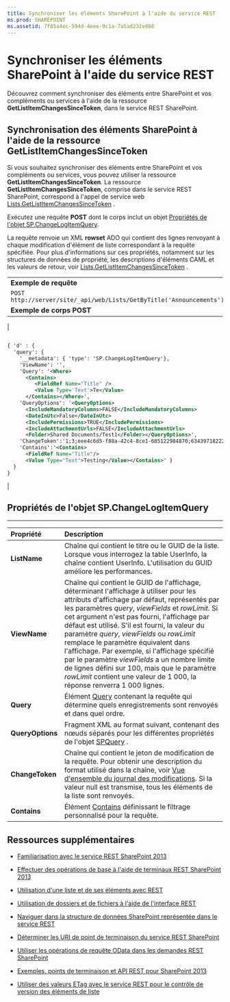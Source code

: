 ```yaml
---
title: Synchroniser les éléments SharePoint à l'aide du service REST
ms.prod: SHAREPOINT
ms.assetid: 7f85a4ec-594d-4eee-9c1a-7a5ad232e088
---
```



# Synchroniser les éléments SharePoint à l'aide du service REST
Découvrez comment synchroniser des éléments entre SharePoint et vos compléments ou services à l'aide de la ressource **GetListItemChangesSinceToken**, dans le service REST SharePoint.
## Synchronisation des éléments SharePoint à l'aide de la ressource GetListItemChangesSinceToken

Si vous souhaitez synchroniser des éléments entre SharePoint et vos compléments ou services, vous pouvez utiliser la ressource **GetListItemChangesSinceToken**. La ressource **GetListItemChangesSinceToken**, comprise dans le service REST SharePoint, correspond à l'appel de service web  [Lists.GetListItemChangesSinceToken](https://msdn.microsoft.com/library/WebSvcLists.Lists.GetListItemChangesSinceToken.aspx) .



Exécutez une requête **POST** dont le corps inclut un objet [Propriétés de l'objet SP.ChangeLogItemQuery](#bk_props).



La requête renvoie un XML **rowset** ADO qui contient des lignes renvoyant à chaque modification d'élément de liste correspondant à la requête spécifiée. Pour plus d'informations sur ces propriétés, notamment sur les structures de données de propriété, les descriptions d'éléments CAML et les valeurs de retour, voir [Lists.GetListItemChangesSinceToken](https://msdn.microsoft.com/library/WebSvcLists.Lists.GetListItemChangesSinceToken.aspx) .




||
|:-----|
|**Exemple de requête** <br/> |
| `POST http://server/site/_api/web/Lists/GetByTitle('Announcements')/GetListItemChangesSinceToken` <br/> |
|**Exemple de corps POST** <br/> |
|```XML

{ 'd' : {
  'query': { 
    '__metadata': { 'type': 'SP.ChangeLogItemQuery'}, 
    'ViewName': '', 
    'Query': '<Where>
      <Contains>
         <FieldRef Name="Title" />
         <Value Type='Text'>Te</Value>
      </Contains></Where>',
    'QueryOptions': '<QueryOptions>
      <IncludeMandatoryColumns>FALSE</IncludeMandatoryColumns>
      <DateInUtc>False</DateInUtc>
      <IncludePermissions>TRUE</IncludePermissions>
      <IncludeAttachmentUrls>FALSE</IncludeAttachmentUrls>
      <Folder>Shared Documents/Test1</Folder></QueryOptions>', 
    'ChangeToken':'1;3;eee4c6d5-f88a-42c4-8ce1-685122984870;634397182229400000;3710', 
    'Contains':'<Contains>
      <FieldRef Name="Title"/>
      <Value Type="Text">Testing</Value></Contains>' } 
  } 
}
```

|
 

## Propriétés de l'objet SP.ChangeLogItemQuery
<a name="bk_props"> </a>


****


|**Propriété**|**Description**|
|:-----|:-----|
|**ListName** <br/> |Chaîne qui contient le titre ou le GUID de la liste. Lorsque vous interrogez la table UserInfo, la chaîne contient UserInfo. L'utilisation du GUID améliore les performances.  <br/> |
|**ViewName** <br/> |Chaîne qui contient le GUID de l'affichage, déterminant l'affichage à utiliser pour les attributs d'affichage par défaut, représentés par les paramètres  _query_,  _viewFields_ et _rowLimit_. Si cet argument n'est pas fourni, l'affichage par défaut est utilisé. S'il est fourni, la valeur du paramètre  _query_,  _viewFields_ ou _rowLimit_ remplace le paramètre équivalent dans l'affichage. Par exemple, si l'affichage spécifié par le paramètre _viewFields_ a un nombre limite de lignes défini sur 100, mais que le paramètre _rowLimit_ contient une valeur de 1 000, la réponse renverra 1 000 lignes. <br/> |
|**Query** <br/> |Élément  [Query](http://msdn.microsoft.com/fr-fr/library/ms471093.aspx) contenant la requête qui détermine quels enregistrements sont renvoyés et dans quel ordre. <br/> |
|**QueryOptions** <br/> |Fragment XML au format suivant, contenant des nœuds séparés pour les différentes propriétés de l'objet  [SPQuery](https://msdn.microsoft.com/library/Microsoft.SharePoint.SPQuery.aspx) . <br/> |
|**ChangeToken** <br/> |Chaîne qui contient le jeton de modification de la requête. Pour obtenir une description du format utilisé dans la chaîne, voir  [Vue d'ensemble du journal des modifications](http://msdn.microsoft.com/fr-fr/library/bb417456.aspx). Si la valeur null est transmise, tous les éléments de la liste sont renvoyés.  <br/> |
|**Contains** <br/> |Élément  [Contains](http://msdn.microsoft.com/fr-fr/library/ms196501.aspx) définissant le filtrage personnalisé pour la requête. <br/> |
 

## Ressources supplémentaires
<a name="bk_addresources"> </a>


-  [Familiarisation avec le service REST SharePoint 2013](get-to-know-the-sharepoint-2013-rest-service.md)


-  [Effectuer des opérations de base à l'aide de terminaux REST SharePoint 2013](complete-basic-operations-using-sharepoint-2013-rest-endpoints.md)


-  [Utilisation d'une liste et de ses éléments avec REST](working-with-lists-and-list-items-with-rest.md)


-  [Utilisation de dossiers et de fichiers à l'aide de l'interface REST](working-with-folders-and-files-with-rest.md)


-  [Naviguer dans la structure de données SharePoint représentée dans le service REST](navigate-the-sharepoint-data-structure-represented-in-the-rest-service.md)


-  [Déterminer les URI de point de terminaison du service REST SharePoint](determine-sharepoint-rest-service-endpoint-uris.md)


-  [Utiliser les opérations de requête OData dans les demandes REST SharePoint](use-odata-query-operations-in-sharepoint-rest-requests.md)


-  [Exemples, points de terminaison et API REST pour SharePoint 2013](02128c70-9d27-4388-9374-a11bce68fdb8.md)


-  [Utiliser des valeurs ETag avec le service REST pour le contrôle de version des éléments de liste](5f7e0579-46b7-44ab-b3b4-cdbc622dcd98.md)








